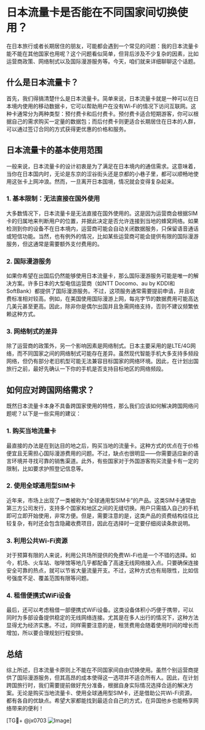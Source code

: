 # 日本流量卡是否能在不同国家间切换使用？

在日本旅行或者长期居住的朋友，可能都会遇到一个常见的问题：我的日本流量卡能不能在其他国家也用呢？这个问题看似简单，但背后涉及不少复杂的因素，比如运营商政策、网络制式以及国际漫游服务等。今天，咱们就来详细聊聊这个话题。

## 什么是日本流量卡？

首先，我们得搞清楚什么是日本流量卡。简单来说，日本流量卡就是一种可以在日本境内使用的移动数据卡，它可以帮助用户在没有Wi-Fi的情况下访问互联网。这种卡通常分为两种类型：预付费卡和后付费卡。预付费卡适合短期游客，你可以根据自己的需求购买一定量的数据包；而后付费卡则更适合长期居住在日本的人群，可以通过签订合同的方式获得更优惠的价格和服务。

## 日本流量卡的基本使用范围

一般来说，日本流量卡的设计初衷是为了满足在日本境内的通信需求。这意味着，当你在日本国内时，无论是东京的涩谷街头还是京都的小巷子里，都可以顺畅地使用这张卡上网冲浪。然而，一旦离开日本国境，情况就会变得复杂起来。

### 1. 基本限制：无法直接在国外使用

大多数情况下，日本流量卡是无法直接在国外使用的。这是因为运营商会根据SIM卡的归属地来判断用户的位置，并据此决定是否允许连接到当地的蜂窝网络。如果检测到你的设备不在日本境内，运营商可能会自动关闭数据服务，只保留语音通话或短信功能。当然，也有例外的情况，比如某些运营商可能会提供有限的国际漫游服务，但这通常是需要额外支付费用的。

### 2. 国际漫游服务

如果你希望在出国后仍然能够使用日本流量卡，那么国际漫游服务可能是唯一的解决方案。许多日本的大型电信运营商（如NTT Docomo、au by KDDI和SoftBank）都提供了国际漫游服务。不过，这项服务通常需要提前申请，并且收费标准相对较高。例如，在美国使用国际漫游上网，每兆字节的数据费用可能高达几美元甚至更高。因此，除非你是偶尔出国并且急需网络支持，否则不建议频繁依赖这种方式。

### 3. 网络制式的差异

除了运营商的政策外，另一个影响因素是网络制式。日本主要采用的是LTE/4G网络，而不同国家之间的网络制式可能存在差异。虽然现代智能手机大多支持多频段网络，但仍有部分老旧机型可能无法兼容目标国家的网络环境。因此，在计划出国旅行之前，最好先确认一下你的手机是否支持目标地区的网络频段。

## 如何应对跨国网络需求？

既然日本流量卡本身不具备跨国家使用的特性，那么我们应该如何解决跨国网络问题呢？以下是一些实用的建议：

### 1. 购买当地流量卡

最直接的办法是在到达目的地之后，购买当地的流量卡。这种方式的优点在于价格便宜且无需担心国际漫游费用的问题。不过，缺点也很明显——你需要适应新的语言环境并寻找可靠的销售渠道。此外，有些国家对于外国游客购买流量卡有一定的限制，比如要求护照登记信息等。

### 2. 使用全球通用型SIM卡

近年来，市场上出现了一类被称为“全球通用型SIM卡”的产品。这类SIM卡通常由第三方公司发行，支持多个国家和地区之间的无缝切换。用户只需插入自己的手机即可立即开始使用，非常方便。但是，需要注意的是，这类产品的资费结构往往比较复杂，有时还会包含隐藏收费项目，因此在选择时一定要仔细阅读条款说明。

### 3. 利用公共Wi-Fi资源

对于预算有限的人来说，利用公共场所提供的免费Wi-Fi也是一个不错的选择。如今，机场、火车站、咖啡馆等地几乎都配备了高速无线网络接入点。只要确保连接安全可靠的热点，就可以节省大量流量开支。不过，这种方式也有局限性，比如信号强度不足、覆盖范围有限等问题。

### 4. 租借便携式WiFi设备

最后，还可以考虑租借一部便携式WiFi设备。这类设备体积小巧便于携带，可以同时为多部设备提供稳定的无线网络连接。尤其是在多人出行的情况下，这种方法显得尤为经济实惠。不过，同样需要注意的是，租赁费用会随着使用时间的增长而增加，所以要合理规划行程安排。

## 总结

综上所述，日本流量卡原则上不能在不同国家间自由切换使用。虽然个别运营商提供了国际漫游服务，但其高昂的成本使得这一选项并不适合所有人。因此，在计划跨国旅行时，我们需要提前做好充分准备，根据自身实际情况选择合适的解决方案。无论是购买当地流量卡、使用全球通用型SIM卡，还是借助公共Wi-Fi资源，都有各自的优缺点。希望大家都能找到最适合自己的方式，在异国他乡也能畅享网络带来的便利！

[TG💪+ @jx0703 ![Image](https://github.com/user-attachments/assets/dbca1d08-cadb-493c-b0ec-ad6f7a83f270)]
